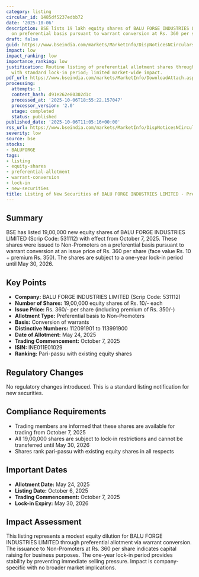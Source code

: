 ```yaml
---
category: listing
circular_id: 1485df5237edbb72
date: '2025-10-06'
description: BSE lists 19 lakh equity shares of BALU FORGE INDUSTRIES LIMITED issued
  on preferential basis pursuant to warrant conversion at Rs. 360 per share.
draft: false
guid: https://www.bseindia.com/markets/MarketInfo/DispNoticesNCirculars.aspx?Noticeid={554EA137-D884-473B-846C-DE78A2BCDF62}&noticeno=20251006-24&dt=10/06/2025&icount=24&totcount=69&flag=0
impact: low
impact_ranking: low
importance_ranking: low
justification: Routine listing of preferential allotment shares through warrant conversion
  with standard lock-in period; limited market-wide impact.
pdf_url: https://www.bseindia.com/markets/MarketInfo/DownloadAttach.aspx?id=20251006-24&attachedId=
processing:
  attempts: 1
  content_hash: d91e262e80302d1c
  processed_at: '2025-10-06T18:55:22.157047'
  processor_version: '2.0'
  stage: completed
  status: published
published_date: '2025-10-06T11:05:16+00:00'
rss_url: https://www.bseindia.com/markets/MarketInfo/DispNoticesNCirculars.aspx?Noticeid={554EA137-D884-473B-846C-DE78A2BCDF62}&noticeno=20251006-24&dt=10/06/2025&icount=24&totcount=69&flag=0
severity: low
source: bse
stocks:
- BALUFORGE
tags:
- listing
- equity-shares
- preferential-allotment
- warrant-conversion
- lock-in
- new-securities
title: Listing of New Securities of BALU FORGE INDUSTRIES LIMITED - Preferential Allotment
---
```


## Summary

BSE has listed 19,00,000 new equity shares of BALU FORGE INDUSTRIES LIMITED (Scrip Code: 531112) with effect from October 7, 2025. These shares were issued to Non-Promoters on a preferential basis pursuant to warrant conversion at an issue price of Rs. 360 per share (face value Rs. 10 + premium Rs. 350). The shares are subject to a one-year lock-in period until May 30, 2026.

## Key Points

- **Company:** BALU FORGE INDUSTRIES LIMITED (Scrip Code: 531112)
- **Number of Shares:** 19,00,000 equity shares of Rs. 10/- each
- **Issue Price:** Rs. 360/- per share (including premium of Rs. 350/-)
- **Allotment Type:** Preferential basis to Non-Promoters
- **Basis:** Conversion of warrants
- **Distinctive Numbers:** 112091901 to 113991900
- **Date of Allotment:** May 24, 2025
- **Trading Commencement:** October 7, 2025
- **ISIN:** INE011E01029
- **Ranking:** Pari-passu with existing equity shares

## Regulatory Changes

No regulatory changes introduced. This is a standard listing notification for new securities.

## Compliance Requirements

- Trading members are informed that these shares are available for trading from October 7, 2025
- All 19,00,000 shares are subject to lock-in restrictions and cannot be transferred until May 30, 2026
- Shares rank pari-passu with existing equity shares in all respects

## Important Dates

- **Allotment Date:** May 24, 2025
- **Listing Date:** October 6, 2025
- **Trading Commencement:** October 7, 2025
- **Lock-in Expiry:** May 30, 2026

## Impact Assessment

This listing represents a modest equity dilution for BALU FORGE INDUSTRIES LIMITED through preferential allotment via warrant conversion. The issuance to Non-Promoters at Rs. 360 per share indicates capital raising for business purposes. The one-year lock-in period provides stability by preventing immediate selling pressure. Impact is company-specific with no broader market implications.